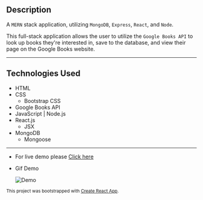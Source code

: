 
## Description
A `MERN` stack application, utilizing `MongoDB`, `Express`, `React`, and `Node`.

This full-stack application allows the user to utilize the `Google Books API` to look up books they're interested in, save to the database, and view their page on the Google Books website.

---

## Technologies Used
- HTML
- CSS 
  - Bootstrap CSS
- Google Books API
- JavaScript | Node.js
- React.js
  - JSX
- MongoDB
  - Mongoose

---

- For live demo please [Click here](https://google-books-44263.herokuapp.com/)

- Gif Demo
  
  ![Demo](/client/public/assets/img/demo.gif)

<sub>

This project was bootstrapped with [Create React App](https://github.com/facebook/create-react-app).

</sub>